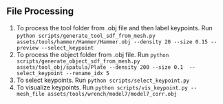 ## File Processing
1. To process the tool folder from .obj file and then label keypoints. Run ```python scripts/generate_tool_sdf_from_mesh.py  assets/tools/hammer/Hammer/Hammer.obj --density 20 --size 0.15 --preview --select_keypoint```
2. To process the object folder from .obj file. Run ```python scripts/generate_object_sdf_from_mesh.py  assets/tool_obj/spatula/Plate --density 200 --size 0.1  --select_keypoint --rename_idx 5```
3. To select keypoints. Run ```python scripts/select_keypoint.py```
4. To visualize keypoints. Run ```python scripts/vis_keypoint.py --mesh_file assets/tools/wrench/model7/model7_corr.obj ```
